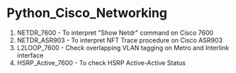 Python_Cisco_Networking
=======================
1. NETDR_7600   - To interpret "Show Netdr" command on Cisco 7600
2. NETDR_ASR903 - To interpret NFT Trace procedure on Cisco ASR903
3. L2LOOP_7600  - Check overlapping VLAN tagging on Metro and Interlink interface
4. HSRP_Active_7600 - To check HSRP Active-Active Status
